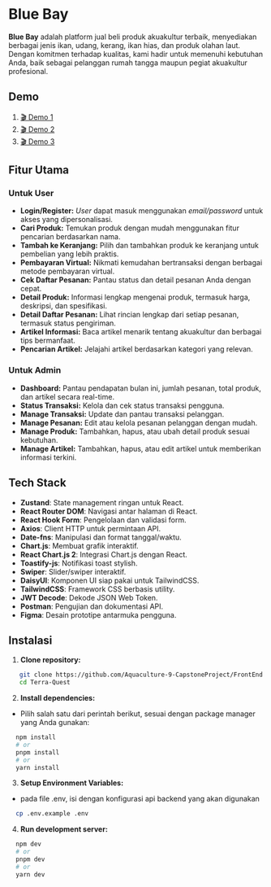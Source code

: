 # Blue Bay

**Blue Bay** adalah platform jual beli produk akuakultur terbaik, menyediakan berbagai jenis ikan, udang, kerang, ikan hias, dan produk olahan laut. Dengan komitmen terhadap kualitas, kami hadir untuk memenuhi kebutuhan Anda, baik sebagai pelanggan rumah tangga maupun pegiat akuakultur profesional.

## Demo

1. [🎬 Demo 1](https://github.com/Aquaculture-9-CapstoneProject/FrontEnd/raw/main/public/demo/1.mp4)
2. [🎬 Demo 2](https://github.com/Aquaculture-9-CapstoneProject/FrontEnd/raw/main/public/demo/2.mp4)
3. [🎬 Demo 3](https://github.com/Aquaculture-9-CapstoneProject/FrontEnd/raw/main/public/demo/3.mp4)

## Fitur Utama

### Untuk User

- **Login/Register:** _User_ dapat masuk menggunakan _email/password_ untuk akses yang dipersonalisasi.
- **Cari Produk:** Temukan produk dengan mudah menggunakan fitur pencarian berdasarkan nama.
- **Tambah ke Keranjang:** Pilih dan tambahkan produk ke keranjang untuk pembelian yang lebih praktis.
- **Pembayaran Virtual:** Nikmati kemudahan bertransaksi dengan berbagai metode pembayaran virtual.
- **Cek Daftar Pesanan:** Pantau status dan detail pesanan Anda dengan cepat.
- **Detail Produk:** Informasi lengkap mengenai produk, termasuk harga, deskripsi, dan spesifikasi.
- **Detail Daftar Pesanan:** Lihat rincian lengkap dari setiap pesanan, termasuk status pengiriman.
- **Artikel Informasi:** Baca artikel menarik tentang akuakultur dan berbagai tips bermanfaat.
- **Pencarian Artikel:** Jelajahi artikel berdasarkan kategori yang relevan.

### Untuk Admin

- **Dashboard:** Pantau pendapatan bulan ini, jumlah pesanan, total produk, dan artikel secara real-time.
- **Status Transaksi:** Kelola dan cek status transaksi pengguna.
- **Manage Transaksi:** Update dan pantau transaksi pelanggan.
- **Manage Pesanan:** Edit atau kelola pesanan pelanggan dengan mudah.
- **Manage Produk:** Tambahkan, hapus, atau ubah detail produk sesuai kebutuhan.
- **Manage Artikel:** Tambahkan, hapus, atau edit artikel untuk memberikan informasi terkini.

## Tech Stack

- **Zustand**: State management ringan untuk React.
- **React Router DOM**: Navigasi antar halaman di React.
- **React Hook Form**: Pengelolaan dan validasi form.
- **Axios**: Client HTTP untuk permintaan API.
- **Date-fns**: Manipulasi dan format tanggal/waktu.
- **Chart.js**: Membuat grafik interaktif.
- **React Chart.js 2**: Integrasi Chart.js dengan React.
- **Toastify-js**: Notifikasi toast stylish.
- **Swiper**: Slider/swiper interaktif.
- **DaisyUI**: Komponen UI siap pakai untuk TailwindCSS.
- **TailwindCSS**: Framework CSS berbasis utility.
- **JWT Decode**: Dekode JSON Web Token.
- **Postman**: Pengujian dan dokumentasi API.
- **Figma**: Desain prototipe antarmuka pengguna.

## Instalasi

1. **Clone repository:**

```bash
   git clone https://github.com/Aquaculture-9-CapstoneProject/FrontEnd.git
   cd Terra-Quest
```

2. **Install dependencies:**

- Pilih salah satu dari perintah berikut, sesuai dengan package manager yang Anda gunakan:

```bash
  npm install
  # or
  pnpm install
  # or
  yarn install
```

3. **Setup Environment Variables:**

- pada file .env, isi dengan konfigurasi api backend yang akan digunakan

```bash
  cp .env.example .env
```

4. **Run development server:**

```bash
  npm dev
  # or
  pnpm dev
  # or
  yarn dev
```
